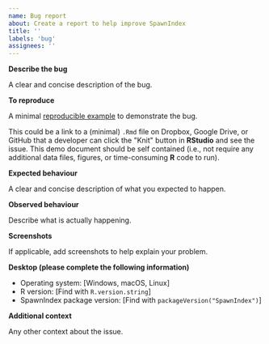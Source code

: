 ```yaml
---
name: Bug report
about: Create a report to help improve SpawnIndex
title: ''
labels: 'bug'
assignees: ''
---
```


**Describe the bug**

A clear and concise description of the bug.

**To reproduce**

A minimal [reproducible example](https://reprex.tidyverse.org/)
to demonstrate the bug.

This could be a link to a (minimal) `.Rmd` file on
Dropbox, Google Drive, or GitHub
that a developer can click the "Knit" button in **RStudio** and see the issue.
This demo document should be self contained
(i.e., not require any additional data files, figures, or
time-consuming **R** code to run).

**Expected behaviour**

A clear and concise description of what you expected to happen.

**Observed behaviour**

Describe what is actually happening.

**Screenshots**

If applicable, add screenshots to help explain your problem.

**Desktop (please complete the following information)**

 - Operating system: [Windows, macOS, Linux]
 - R version: [Find with `R.version.string`]
 - SpawnIndex package version: [Find with `packageVersion("SpawnIndex")`]

**Additional context**

Any other context about the issue.
